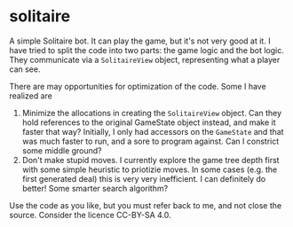 # solitaire

A simple Solitaire bot. It can play the game, but it's not very good at it.
I have tried to split the code into two parts: the game logic and the bot logic.
They communicate via a `SolitaireView` object, representing what a player can see.

There are may opportunities for optimization of the code. Some I have realized are

1. Minimize the allocations in creating the `SolitaireView` object. Can they hold references to the original GameState object instead, and make it faster that way? Initially, I only had accessors on the `GameState` and that was much faster to run, and a sore to program against. Can I constrict some middle ground?
2. Don't make stupid moves. I currently explore the game tree depth first with some simple heuristic to priotizie moves. In some cases (e.g. the first generated deal) this is very very inefficient. I can definitely do better! Some smarter search algorithm?


Use the code as you like, but you must refer back to me, and not close the source. 
Consider the licence CC-BY-SA 4.0.